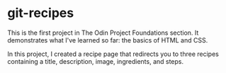 # git-recipes

This is the first project in The Odin Project Foundations section. It demonstrates what I've learned so far: the basics of HTML and CSS. 

In this project, I created a recipe page that redirects you to three recipes containing a title, description, image, ingredients, and steps.
